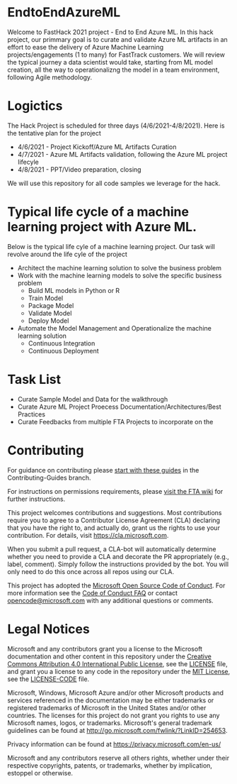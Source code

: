 # EndtoEndAzureML
Welcome to FastHack 2021 project - End to End Azure ML. In this hack project, our primmary goal is to curate and validate Azure ML artifacts in an effort to ease the delivery of Azure Machine Learning projects/engagements (1 to many) for FastTrack customers. We will review the typical journey a data scientist would take, starting from ML model creation, all the way to operationalizng the model in a team environment, following Agile methodology.

# Logictics
The Hack Project is scheduled for three days (4/6/2021-4/8/2021). Here is the tentative plan for the project
 * 4/6/2021 - Project Kickoff/Azure ML Artifacts Curation 
 * 4/7/2021 - Azure ML Artifacts validation, following the Azure ML project lifecyle
 * 4/8/2021 - PPT/Video preparation, closing

We will use this repository for all code samples we leverage for the hack.

# Typical life cycle of a machine learning project with Azure ML.
Below is the typical life cyle of a machine learning project. Our task will revolve around the life cyle of the project
* Architect the machine learning solution to solve the business problem
* Work with the machine learning models to solve the specific business problem
  * Build ML models in Python or R 
  * Train Model
  * Package Model
  * Validate Model
  * Deploy Model
* Automate the Model Management and Operationalize the machine learning solution
  * Continuous Integration
  * Continuous Deployment


# Task List
 * Curate Sample Model and Data for the walkthrough
 * Curate Azure ML Project Proecess Documentation/Architectures/Best Practices
 * Curate Feedbacks from multiple FTA Projects to incorporate on the 



# Contributing

For guidance on contributing please [start with these guides](CONTRIBUTING.md) in the Contributing-Guides branch.

For instructions on permissions requirements, please [visit the FTA wiki](https://ftawiki.microsoft.com/docs/ftaplaybook/toolsreports/github/) for further instructions.

This project welcomes contributions and suggestions.  Most contributions require you to agree to a
Contributor License Agreement (CLA) declaring that you have the right to, and actually do, grant us
the rights to use your contribution. For details, visit https://cla.microsoft.com.

When you submit a pull request, a CLA-bot will automatically determine whether you need to provide
a CLA and decorate the PR appropriately (e.g., label, comment). Simply follow the instructions
provided by the bot. You will only need to do this once across all repos using our CLA.

This project has adopted the [Microsoft Open Source Code of Conduct](https://opensource.microsoft.com/codeofconduct/).
For more information see the [Code of Conduct FAQ](https://opensource.microsoft.com/codeofconduct/faq/) or
contact [opencode@microsoft.com](mailto:opencode@microsoft.com) with any additional questions or comments.

# Legal Notices

Microsoft and any contributors grant you a license to the Microsoft documentation and other content
in this repository under the [Creative Commons Attribution 4.0 International Public License](https://creativecommons.org/licenses/by/4.0/legalcode),
see the [LICENSE](LICENSE) file, and grant you a license to any code in the repository under the [MIT License](https://opensource.org/licenses/MIT), see the
[LICENSE-CODE](LICENSE-CODE) file.

Microsoft, Windows, Microsoft Azure and/or other Microsoft products and services referenced in the documentation
may be either trademarks or registered trademarks of Microsoft in the United States and/or other countries.
The licenses for this project do not grant you rights to use any Microsoft names, logos, or trademarks.
Microsoft's general trademark guidelines can be found at http://go.microsoft.com/fwlink/?LinkID=254653.

Privacy information can be found at https://privacy.microsoft.com/en-us/

Microsoft and any contributors reserve all others rights, whether under their respective copyrights, patents,
or trademarks, whether by implication, estoppel or otherwise.
